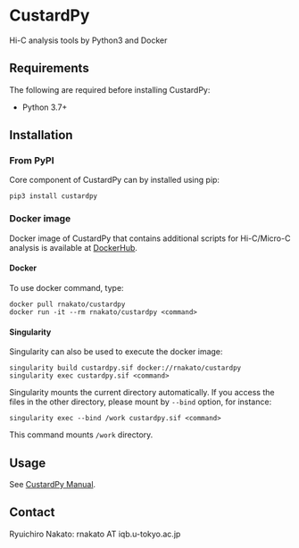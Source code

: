 # CustardPy

Hi-C analysis tools by Python3 and Docker


## Requirements

The following are required before installing CustardPy:

- Python 3.7+

## Installation

### From PyPI

Core component of CustardPy can by installed using pip:

    pip3 install custardpy

### Docker image

Docker image of CustardPy that contains additional scripts for Hi-C/Micro-C analysis is available at [DockerHub](https://hub.docker.com/repository/docker/rnakato/custardpy/general).

#### Docker 
To use docker command, type:

    docker pull rnakato/custardpy
    docker run -it --rm rnakato/custardpy <command>

#### Singularity

Singularity can also be used to execute the docker image:

    singularity build custardpy.sif docker://rnakato/custardpy
    singularity exec custardpy.sif <command>

Singularity mounts the current directory automatically. If you access the files in the other directory, please mount by `--bind` option, for instance:

    singularity exec --bind /work custardpy.sif <command>
    
This command mounts `/work` directory.

## Usage

See [CustardPy Manual](https://custardpy.readthedocs.io/en/latest/).

## Contact

Ryuichiro Nakato: rnakato AT iqb.u-tokyo.ac.jp
